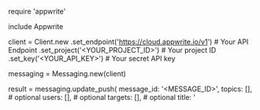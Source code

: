 require 'appwrite'

include Appwrite

client = Client.new
    .set_endpoint('https://cloud.appwrite.io/v1') # Your API Endpoint
    .set_project('<YOUR_PROJECT_ID>') # Your project ID
    .set_key('<YOUR_API_KEY>') # Your secret API key

messaging = Messaging.new(client)

result = messaging.update_push(
    message_id: '<MESSAGE_ID>',
    topics: [], # optional
    users: [], # optional
    targets: [], # optional
    title: '<TITLE>', # optional
    body: '<BODY>', # optional
    data: {}, # optional
    action: '<ACTION>', # optional
    image: '[ID1:ID2]', # optional
    icon: '<ICON>', # optional
    sound: '<SOUND>', # optional
    color: '<COLOR>', # optional
    tag: '<TAG>', # optional
    badge: null, # optional
    draft: false, # optional
    scheduled_at: '' # optional
)

